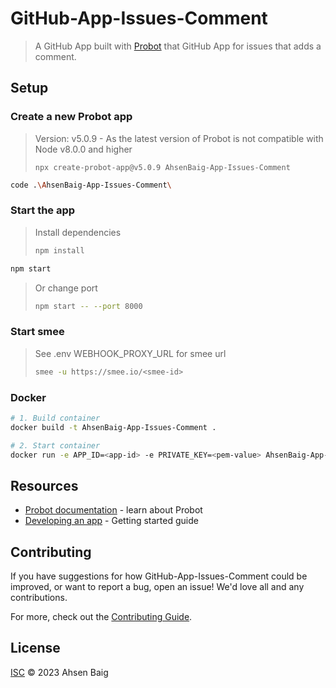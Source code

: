 # GitHub-App-Issues-Comment

> A GitHub App built with [Probot](https://github.com/probot/probot) that GitHub App for issues that adds a comment.

## Setup

### Create a new Probot app

> Version: v5.0.9 - As the latest version of Probot is not compatible with Node v8.0.0 and higher
>```
>npx create-probot-app@v5.0.9 AhsenBaig-App-Issues-Comment
>```

```sh
code .\AhsenBaig-App-Issues-Comment\
```

### Start the app

> Install dependencies
>```sh
>npm install
>```

```sh
npm start
```

> Or change port
>```sh
>npm start -- --port 8000
>```

### Start smee
> See .env WEBHOOK_PROXY_URL for smee url
> ```sh
> smee -u https://smee.io/<smee-id>
> ```

### Docker

```sh
# 1. Build container
docker build -t AhsenBaig-App-Issues-Comment .

# 2. Start container
docker run -e APP_ID=<app-id> -e PRIVATE_KEY=<pem-value> AhsenBaig-App-Issues-Comment
```

## Resources

- [Probot documentation](https://probot.github.io/docs/) - learn about Probot
- [Developing an app](https://probot.github.io/docs/development/) - Getting started guide

## Contributing

If you have suggestions for how GitHub-App-Issues-Comment could be improved, or want to report a bug, open an issue! We'd love all and any contributions.

For more, check out the [Contributing Guide](CONTRIBUTING.md).

## License

[ISC](LICENSE) © 2023 Ahsen Baig
